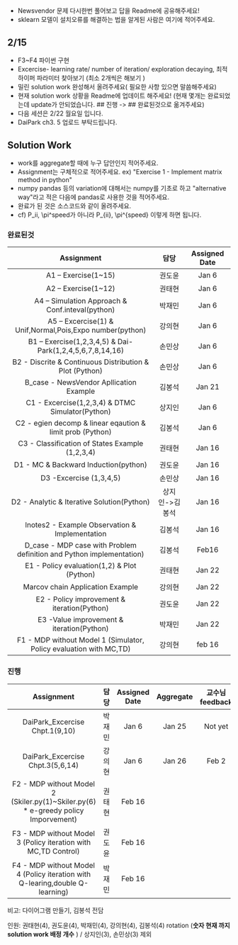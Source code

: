 ## 
+ Newsvendor 문제 다시한번 풀어보고 답을 Readme에 공유해주세요!
+ sklearn 모델이 설치오류를 해결하는 법을 알게된 사람은 여기에 적어주세요.

## 2/15 
 + F3~F4 파이썬 구현 
 + Excercise- learning rate/ number of iteration/ exploration decaying, 최적 하이퍼 파라미터 찾아보기 (최소 2개씩은 해보기 )
 + 밀린 solution work 완성해서 올려주세요( 필요한 사항 있으면 말씀해주세요)
 + 현재 solution work 상황을 Readme에 업데이트 해주세요! (현재 몇개는 완료되었는데 update가 안되었습니다. ## 진행 -> ## 완료된것으로 옮겨주세요)
 + 다음 세션은 2/22 월요일 입니다.
 + DaiPark ch3. 5 업로드 부탁드립니다.

## Solution Work

+ work를 aggregate할 때에 누구 답안인지 적어주세요. 
+ Assignment는 구체적으로 적어주세요. ex) "Exercise 1 - Implement matrix method in python"
+ numpy pandas 등의 variation에 대해서는 numpy를 기초로 하고 "alternative way"라고 적은 다음에 pandas로 사용한 것을 적어주세요.
+ 완료가 된 것은 소스코드와 같이 올려주세요.
+ cf) P_ii, \pi^speed가 아니라 P_{ii}, \pi^{speed} 이렇게 하면 됩니다.

### 완료된것

| Assignment                                                    |   담당     | Assigned Date |
|:-------------------------------------------------------------:|:----------:|:--------------:|
| A1 – Exercise(1~15)                                           | 권도윤     | Jan 6          |
| A2 – Exercise(1~12)                                           | 권태현     | Jan 6          |
| A4 – Simulation Approach & Conf.inteval(python)               | 박재민     | Jan 6          | 
| A5 – Excercise(1) & Unif,Normal,Pois,Expo number(python)      | 강의현     | Jan 6          |
| B1 – Exercise(1,2,3,4,5) & Dai-Park(1,2,4,5,6,7,8,14,16)      | 손민상     | Jan 6          |
| B2 - Discrite & Continuous Distribution & Plot (Python)       | 손민상     | Jan 6          |
| B_case - NewsVendor Apllication Example                       | 김봉석     | Jan 21         |
| C1 - Excercise(1,2,3,4) & DTMC Simulator(Python)              | 상지인     | Jan 6          |
| C2 - egien decomp & linear eqaution & limit prob (Python)     | 김봉석     | Jan 6          |
| C3 - Classification of States Example (1,2,3,4)               | 권태현     | Jan 16         |
| D1 - MC & Backward Induction(python)                          | 권도윤     | Jan 16          |
| D3 -Excercise (1,3,4,5)                                       | 손민상     | Jan 16         |
| D2 - Analytic & Iterative Solution(Python)                    | 상지인->김봉석    | Jan 16   |
| lnotes2 - Example Observation & Implementation                | 김봉석     | Jan 16         |
| D_case - MDP case with Problem definition and Python implementation)|  김봉석 |   Feb16     |  
| E1 - Policy evaluation(1,2) & Plot (Python)                   | 권태현     | Jan 22         |
| Marcov chain Application Example                              | 강의현     | Jan 22         |
| E2 - Policy improvement & iteration(Python)                   | 권도윤     | Jan 22         |
| E3  -Value improvement & iteration(Python)                    | 박재민     | Jan 22         |
| F1 - MDP without Model 1 (Simulator, Policy evaluation with MC,TD)| 강의현 | feb 16         |         
### 진행

| Assignment                                                    |   담당     | Assigned Date | Aggregate |교수님 feedback  | 완료 Date       |
|:-------------------------------------------------------------:|:----------:|:--------------:|:--------:|:--------------:|:---------------:|
| DaiPark_Excercise Chpt.1(9,10)                                | 박재민     | Jan 6          |  Jan 25   | Not yet       |                 |
| DaiPark_Excercise Chpt.3(5,6,14)                              | 강의현     | Jan 6          |  Jan 26   | Feb 2         |                 |
| F2 - MDP without Model 2 (Skiler.py(1)~Skiler.py(6) * e-greedy policy Imporvement)| 권태현  |     Feb 16     |               |                 |               |
| F3 - MDP without Model 3 (Policy iteration with MC,TD Control)|  권도윤  |     Feb 16       |          |               |                 |
| F4 - MDP without Model 4 (Policy iteration with Q-learing,double Q-learning)|박재민 |Feb 16 |               |               |                 |

 
 
 
비고: 다이어그램 만들기, 김봉석 전담

인원: 권태현(4), 권도윤(4), 박재민(4), 강의현(4), 김봉석(4) rotation (**숫자 현재 까지 solution work 배정 개수** ) / 상지인(3), 손민상(3) 제외
